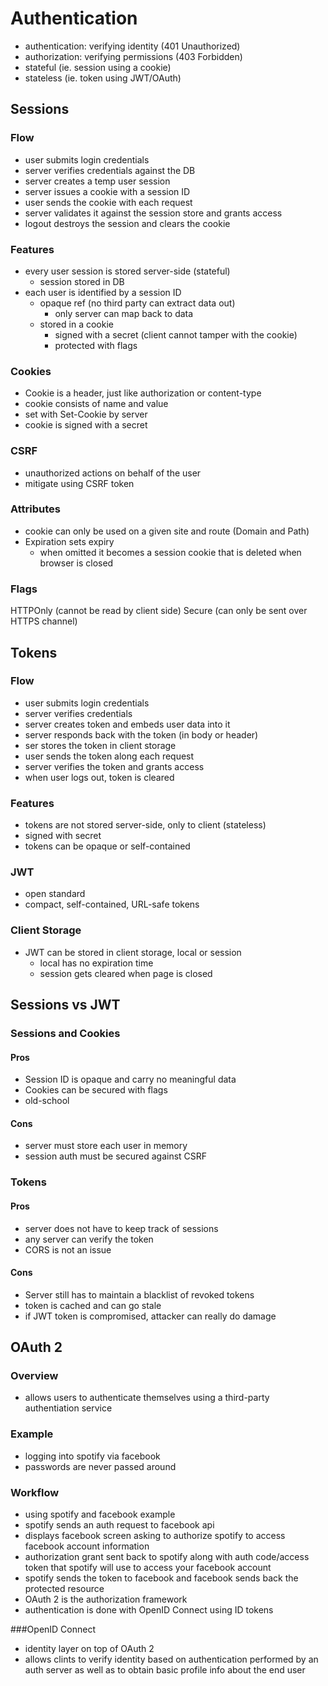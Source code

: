 # Authentication
- authentication: verifying identity (401 Unauthorized)
- authorization: verifying permissions (403 Forbidden)
- stateful (ie. session using a cookie)
- stateless (ie. token using JWT/OAuth)

## Sessions
### Flow
- user submits login credentials
- server verifies credentials against the DB
- server creates a temp user session
- server issues a cookie with a session ID
- user sends the cookie with each request
- server validates it against the session store and grants access
- logout destroys the session and clears the cookie

### Features
- every user session is stored server-side (stateful)
  - session stored in DB
- each user is identified by a session ID
  - opaque ref (no third party can extract data out)
    - only server can map back to data
  - stored in a cookie
    - signed with a secret (client cannot tamper with the cookie)
    - protected with flags
    
### Cookies
- Cookie is a header, just like authorization or content-type
- cookie consists of name and value
- set with Set-Cookie by server
- cookie is signed with a secret

### CSRF
- unauthorized actions on behalf of the user
- mitigate using CSRF token

### Attributes
- cookie can only be used on a given site and route (Domain and Path)
- Expiration sets expiry
  - when omitted it becomes a session cookie that is deleted when browser is closed

### Flags
HTTPOnly (cannot be read by client side)
Secure (can only be sent over HTTPS channel)

## Tokens
### Flow
- user submits login credentials
- server verifies credentials
- server creates token and embeds user data into it
- server responds back with the token (in body or header)
- ser stores the token in client storage
- user sends the token along each request
- server verifies the token and grants access
- when user logs out, token is cleared

### Features
- tokens are not stored server-side, only to client (stateless)
- signed with secret
- tokens can be opaque or self-contained

### JWT
- open standard
- compact, self-contained, URL-safe tokens

### Client Storage
- JWT can be stored in client storage, local or session
  - local has no expiration time
  - session gets cleared when page is closed

## Sessions vs JWT
### Sessions and Cookies
#### Pros
- Session ID is opaque and carry no meaningful data
- Cookies can be secured with flags
- old-school
#### Cons
- server must store each user in memory
- session auth must be secured against CSRF

### Tokens
#### Pros
- server does not have to keep track of sessions
- any server can verify the token
- CORS is not an issue
#### Cons
- Server still has to maintain a blacklist of revoked tokens
- token is cached and can go stale
- if JWT token is compromised, attacker can really do damage

## OAuth 2
### Overview
- allows users to authenticate themselves using a third-party authentiation service

### Example
- logging into spotify via facebook
- passwords are never passed around

### Workflow
- using spotify and facebook example
- spotify sends an auth request to facebook api
- displays facebook screen asking to authorize spotify to access facebook account information
- authorization grant sent back to spotify along with auth code/access token that spotify will use to access your facebook account
- spotify sends the token to facebook and facebook sends back the protected resource 
- OAuth 2 is the authorization framework
- authentication is done with OpenID Connect using ID tokens

###OpenID Connect
- identity layer on top of OAuth 2 
- allows clints to verify identity based on authentication performed by an auth server as well as to obtain basic profile info about the end user


   

